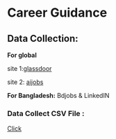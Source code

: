 # Career Guidance

## Data Collection: 

**For global**

site 1:[glassdoor](https://www.glassdoor.com/Job/dubai-united-arab-emirates-software-engineer-jobs-SRCH_IL.0,26_IC2204498_KO27,44.htm?fbclid=IwY2xjawLUOAxleHRuA2FlbQIxMABicmlkETFPdExNS0tETUpIUGh4S3NjAR6tRPOAcc4GnKc89ElOA1KU6pKUZ7NdEUuPAzNvDrHHZzfChfgkLsKZtgxoVg_aem_lNGr7Hq21HS81ZPazCNadw)

site 2: [aijobs](https://aijobs.net/job/1392126-aiml-engineer/?fbclid=IwY2xjawLUN8BleHRuA2FlbQIxMABicmlkETFPdExNS0tETUpIUGh4S3NjAR7dXYRUsslG_vmLKHkr7t8LLB94RKedyNpy307s-jdTOI7gQZVb_osSRwfx8w_aem_nrvmHfEWlISa-1CDsS3X8g)

**For Bangladesh:**
Bdjobs & LinkedIN

### Data Collect CSV File :
[Click](https://1drv.ms/x/c/0be2e95c87796269/EfzMl7dJozNEqlq4OhSRI9oBzSTBIuPZAZxwlppJUfktow?e=5nwami)

